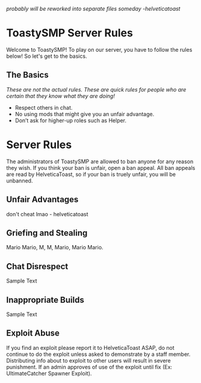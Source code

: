 *probably will be reworked into separate files someday -helveticatoast*
# ToastySMP Server Rules
Welcome to ToastySMP! To play on our server, you have to follow the rules below! So let's get to the basics.

## The Basics

*These are not the actual rules. These are quick rules for people who are certain that they know what they are doing!*

* Respect others in chat.
* No using mods that might give you an unfair advantage.
* Don’t ask for higher-up roles such as Helper.

# Server Rules
The administrators of ToastySMP are allowed to ban anyone for any reason they wish. If you think your ban is unfair, open a ban appeal. All ban appeals are read by HelveticaToast, so if your ban is truely unfair, you will be unbanned.

## Unfair Advantages
don't cheat lmao - helveticatoast

## Griefing and Stealing
Mario Mario, M, M, Mario, Mario Mario.
## Chat Disrespect
Sample Text

## Inappropriate Builds
Sample Text

## Exploit Abuse
If you find an exploit please report it to HelveticaToast ASAP, do not continue to do the exploit unless asked to demonstrate by a staff member. Distributing info about to exploit to other users will result in severe punishment. If an admin approves of use of the exploit until fix (Ex: UltimateCatcher Spawner Exploit).
